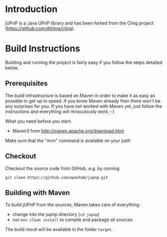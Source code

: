 # Introduction

jUPnP is a Java UPnP library and has been forked from the Cling project (https://github.com/4thline/cling).

# Build Instructions

Building and running the project is fairly easy if you follow the steps
detailed below.

## Prerequisites

The build infrastructure is based on Maven in order to make it
as easy as possible to get up to speed. If you know Maven already then
there won't be any surprises for you. If you have not worked with Maven
yet, just follow the instructions and everything will miraculously work ;-)

What you need before you start:
- Maven3 from http://maven.apache.org/download.html

Make sure that the "mvn" command is available on your path


## Checkout

Checkout the source code from GitHub, e.g. by running

````
git clone https://github.com/openhab/jupnp.git
````

## Building with Maven

To build jUPnP from the sources, Maven takes care of everything:
- change into the jupnp directory (`cd jupnp`)
- run `mvn clean install` to compile and package all sources

The build result will be available in the folder `target`.
